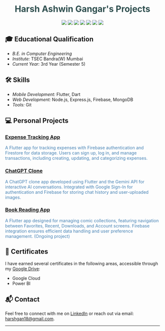 <h1 align="center" style="color: #2F4F4F;">Harsh Ashwin Gangar's Projects</h1>

<p align="center">
  <img src="https://img.shields.io/badge/Flutter-02569B?style=for-the-badge&logo=flutter&logoColor=white"/>
  <img src="https://img.shields.io/badge/Dart-0175C2?style=for-the-badge&logo=dart&logoColor=white"/>
  <img src="https://img.shields.io/badge/Node.js-339933?style=for-the-badge&logo=nodedotjs&logoColor=white"/>
  <img src="https://img.shields.io/badge/Express.js-000000?style=for-the-badge&logo=express&logoColor=white"/>
  <img src="https://img.shields.io/badge/Firebase-FFCA28?style=for-the-badge&logo=firebase&logoColor=white"/>
  <img src="https://img.shields.io/badge/MongoDB-47A248?style=for-the-badge&logo=mongodb&logoColor=white"/>
  <img src="https://img.shields.io/badge/Git-F05032?style=for-the-badge&logo=git&logoColor=white"/>
</p>

## 🎓 Educational Qualification

- *B.E. in Computer Engineering*
- *Institute:* TSEC Bandra(W) Mumbai
- *Current Year:* 3rd Year (Semester 5)

## 🛠 Skills

- *Mobile Development:* Flutter, Dart
- *Web Development:* Node.js, Express.js, Firebase, MongoDB
- *Tools:* Git

## 💻 Personal Projects

### [Expense Tracking App](https://github.com/HarshAshGangar/Pennywise)
<p style="color: #4682B4;">A Flutter app for tracking expenses with Firebase authentication and Firestore for data storage. Users can sign up, log in, and manage transactions, including creating, updating, and categorizing expenses.</p>

### [ChatGPT Clone](https://github.com/HarshAshGangar/ChatBotAI)
<p style="color: #4682B4;">A ChatGPT clone app developed using Flutter and the Gemini API for interactive AI conversations. Integrated with Google Sign-In for authentication and Firebase for storing chat history and user-uploaded images.</p>

### [Book Reading App](https://github.com/HarshAshGangar/Mangadeck)
<p style="color: #4682B4;">A Flutter app designed for managing comic collections, featuring navigation between Favorites, Recent, Downloads, and Account screens. Firebase integration ensures efficient data handling and user preference management. (Ongoing project)</p>

## 📜 Certificates

I have earned several certificates in the following areas, accessible through my [Google Drive](https://drive.google.com/drive/folders/1IM2ULt1NDVSW68LEULYWfUTMQqWPKFzK?usp=sharing):

- Google Cloud
- Power BI

## 📬 Contact

Feel free to connect with me on [LinkedIn](https://www.linkedin.com/in/harsh-gangar-b8a799327/) or reach out via email: <harshgan18@gmail.com>.

---
